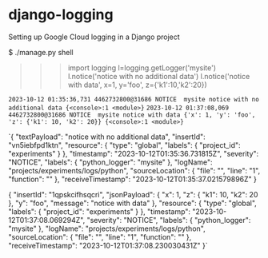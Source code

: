 # django-logging
Setting up Google Cloud logging in a Django project

$ ./manage.py shell
>>> import logging
>>> l=logging.getLogger('mysite')
>>> l.notice('notice with no additional data')
>>> l.notice('notice with data', x=1, y='foo', z={'k1':10,'k2':20})

`2023-10-12 01:35:36,731 4462732800@31686 NOTICE  mysite notice with no additional data {<console>:1 <module>}`
`2023-10-12 01:37:08,069 4462732800@31686 NOTICE  mysite notice with data {'x': 1, 'y': 'foo', 'z': {'k1': 10, 'k2': 20}} {<console>:1 <module>}`

`{
  "textPayload": "notice with no additional data",
  "insertId": "vn5iebfpd1ktn",
  "resource": {
    "type": "global",
    "labels": {
      "project_id": "experiments"
    }
  },
  "timestamp": "2023-10-12T01:35:36.731815Z",
  "severity": "NOTICE",
  "labels": {
    "python_logger": "mysite"
  },
  "logName": "projects/experiments/logs/python",
  "sourceLocation": {
    "file": "<console>",
    "line": "1",
    "function": "<module>"
  },
  "receiveTimestamp": "2023-10-12T01:35:37.021579896Z"
}

{
  "insertId": "1qpskcifhsqcri",
  "jsonPayload": {
    "x": 1,
    "z": {
      "k1": 10,
      "k2": 20
    },
    "y": "foo",
    "message": "notice with data"
  },
  "resource": {
    "type": "global",
    "labels": {
      "project_id": "experiments"
    }
  },
  "timestamp": "2023-10-12T01:37:08.069294Z",
  "severity": "NOTICE",
  "labels": {
    "python_logger": "mysite"
  },
  "logName": "projects/experiments/logs/python",
  "sourceLocation": {
    "file": "<console>",
    "line": "1",
    "function": "<module>"
  },
  "receiveTimestamp": "2023-10-12T01:37:08.230030431Z"
}`



